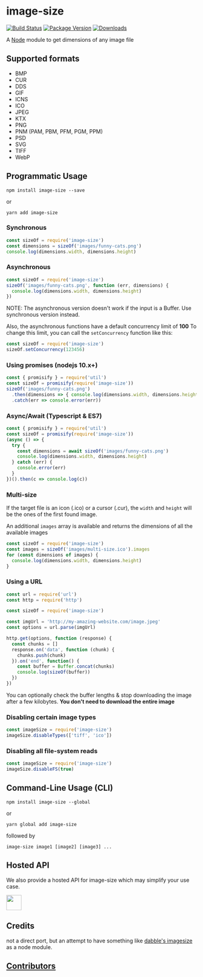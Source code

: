 # image-size

[![Build Status](https://circleci.com/gh/image-size/image-size.svg?style=shield)](https://circleci.com/gh/image-size/image-size)
[![Package Version](https://img.shields.io/npm/v/image-size.svg)](https://www.npmjs.com/package/image-size)
[![Downloads](https://img.shields.io/npm/dm/image-size.svg)](http://npm-stat.com/charts.html?package=image-size&author=&from=&to=)

A [Node](https://nodejs.org/en/) module to get dimensions of any image file

## Supported formats

* BMP
* CUR
* DDS
* GIF
* ICNS
* ICO
* JPEG
* KTX
* PNG
* PNM (PAM, PBM, PFM, PGM, PPM)
* PSD
* SVG
* TIFF
* WebP

## Programmatic Usage

```shell
npm install image-size --save
```

or

```shell
yarn add image-size
```

### Synchronous

```javascript
const sizeOf = require('image-size')
const dimensions = sizeOf('images/funny-cats.png')
console.log(dimensions.width, dimensions.height)
```

### Asynchronous

```javascript
const sizeOf = require('image-size')
sizeOf('images/funny-cats.png', function (err, dimensions) {
  console.log(dimensions.width, dimensions.height)
})
```

NOTE: The asynchronous version doesn't work if the input is a Buffer. Use synchronous version instead.

Also, the asynchronous functions have a default concurrency limit of **100**
To change this limit, you can call the `setConcurrency` function like this:

```javascript
const sizeOf = require('image-size')
sizeOf.setConcurrency(123456)
```

### Using promises (nodejs 10.x+)

```javascript
const { promisify } = require('util')
const sizeOf = promisify(require('image-size'))
sizeOf('images/funny-cats.png')
  .then(dimensions => { console.log(dimensions.width, dimensions.height) })
  .catch(err => console.error(err))
```

### Async/Await (Typescript & ES7)

```javascript
const { promisify } = require('util')
const sizeOf = promisify(require('image-size'))
(async () => {
  try {
    const dimensions = await sizeOf('images/funny-cats.png')
    console.log(dimensions.width, dimensions.height)
  } catch (err) {
    console.error(err)
  }
})().then(c => console.log(c))
```

### Multi-size

If the target file is an icon (.ico) or a cursor (.cur), the `width` and `height` will be the ones of the first found image.

An additional `images` array is available and returns the dimensions of all the available images

```javascript
const sizeOf = require('image-size')
const images = sizeOf('images/multi-size.ico').images
for (const dimensions of images) {
  console.log(dimensions.width, dimensions.height)
}
```

### Using a URL

```javascript
const url = require('url')
const http = require('http')

const sizeOf = require('image-size')

const imgUrl = 'http://my-amazing-website.com/image.jpeg'
const options = url.parse(imgUrl)

http.get(options, function (response) {
  const chunks = []
  response.on('data', function (chunk) {
    chunks.push(chunk)
  }).on('end', function() {
    const buffer = Buffer.concat(chunks)
    console.log(sizeOf(buffer))
  })
})
```

You can optionally check the buffer lengths & stop downloading the image after a few kilobytes.
**You don't need to download the entire image**

### Disabling certain image types
```javascript
const imageSize = require('image-size')
imageSize.disableTypes(['tiff', 'ico'])
```

### Disabling all file-system reads
```javascript
const imageSize = require('image-size')
imageSize.disableFS(true)
```

## Command-Line Usage (CLI)

```shell
npm install image-size --global
```

or

```shell
yarn global add image-size
```

followed by

```shell
image-size image1 [image2] [image3] ...
```

## Hosted API

 We also provide a hosted API for image-size which may simplify your use case.

 <a href="https://image-size.saasify.sh">
 	<img src="https://badges.saasify.sh?text=View%20Hosted%20API" height="40"/>
 </a>

## Credits

not a direct port, but an attempt to have something like
[dabble's imagesize](https://github.com/dabble/imagesize/blob/master/lib/image_size.rb) as a node module.

## [Contributors](Contributors.md)
